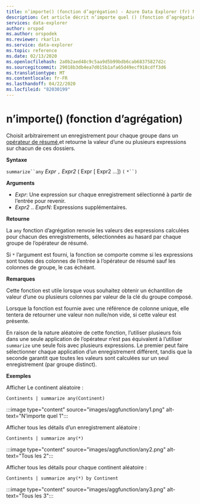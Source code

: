 ```yaml
---
title: n’importe() (fonction d’agrégation) - Azure Data Explorer (fr) Microsoft Docs
description: Cet article décrit n’importe quel () (fonction d’agrégation) dans Azure Data Explorer.
services: data-explorer
author: orspod
ms.author: orspodek
ms.reviewer: rkarlin
ms.service: data-explorer
ms.topic: reference
ms.date: 02/13/2020
ms.openlocfilehash: 2a0b2aed48c9c5aa9d5b99bdb6cab68375827d2c
ms.sourcegitcommit: 29018b3db4ea7d015b1afa65d49ecf918cdff3d6
ms.translationtype: MT
ms.contentlocale: fr-FR
ms.lasthandoff: 04/22/2020
ms.locfileid: "82030199"
---
```

# <a name="any-aggregation-function"></a>n’importe() (fonction d’agrégation)

Choisit arbitrairement un enregistrement pour chaque groupe dans un [opérateur de résumé,](summarizeoperator.md)et retourne la valeur d’une ou plusieurs expressions sur chacun de ces dossiers.

**Syntaxe**

`summarize``any` *Expr* `,` *Expr2* ( Expr [ Expr2 ...]) `(` `*``)`

**Arguments**

* *Expr*: Une expression sur chaque enregistrement sélectionné à partir de l’entrée pour revenir.
* *Expr2* .. *ExprN*: Expressions supplémentaires.

**Retourne**

La `any` fonction d’agrégation renvoie les valeurs des expressions calculées pour chacun des enregistrements, sélectionnées au hasard par chaque groupe de l’opérateur de résumé.

Si `*` l’argument est fourni, la fonction se comporte comme si les expressions sont toutes des colonnes de l’entrée à l’opérateur de résumé sauf les colonnes de groupe, le cas échéant.

**Remarques**

Cette fonction est utile lorsque vous souhaitez obtenir un échantillon de valeur d’une ou plusieurs colonnes par valeur de la clé du groupe composé.

Lorsque la fonction est fournie avec une référence de colonne unique, elle tentera de retourner une valeur non nulle/non vide, si cette valeur est présente.

En raison de la nature aléatoire de cette fonction, l’utiliser plusieurs fois dans une seule application de l’opérateur n’est pas équivalent à l’utiliser `summarize` une seule fois avec plusieurs expressions. Le premier peut faire sélectionner chaque application d’un enregistrement différent, tandis que la seconde garantit que toutes les valeurs sont calculées sur un seul enregistrement (par groupe distinct).

**Exemples**

Afficher Le continent aléatoire :

```kusto
Continents | summarize any(Continent)
```

:::image type="content" source="images/aggfunction/any1.png" alt-text="N’importe quel 1":::

Afficher tous les détails d’un enregistrement aléatoire :

```kusto
Continents | summarize any(*)
```

:::image type="content" source="images/aggfunction/any2.png" alt-text="Tous les 2":::

Afficher tous les détails pour chaque continent aléatoire :

```kusto
Continents | summarize any(*) by Continent
```

:::image type="content" source="images/aggfunction/any3.png" alt-text="Tous les 3":::
